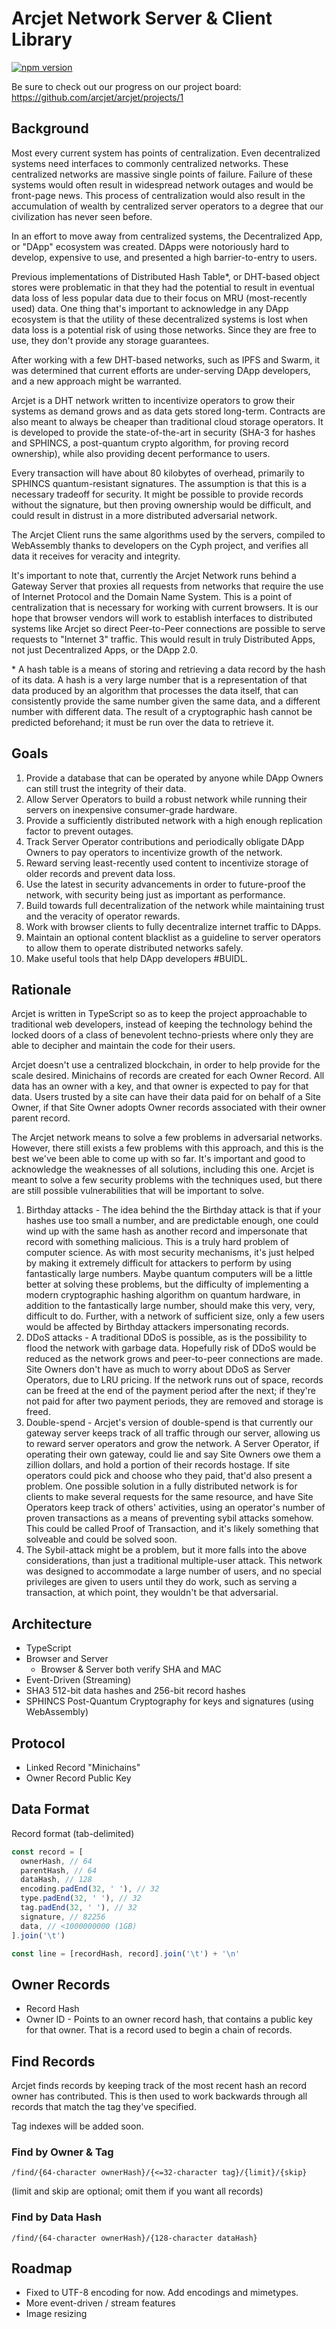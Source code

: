 # Arcjet Network Server & Client Library

[![npm version](https://badge.fury.io/js/arcjet.svg)](https://badge.fury.io/js/arcjet)

Be sure to check out our progress on our project board: https://github.com/arcjet/arcjet/projects/1

## Background

Most every current system has points of centralization. Even decentralized systems need interfaces to commonly centralized networks. These centralized networks are massive single points of failure. Failure of these systems would often result in widespread network outages and would be front-page news. This process of centralization would also result in the accumulation of wealth by centralized server operators to a degree that our civilization has never seen before.

In an effort to move away from centralized systems, the Decentralized App, or "DApp" ecosystem was created. DApps were notoriously hard to develop, expensive to use, and presented a high barrier-to-entry to users.

Previous implementations of Distributed Hash Table\*, or DHT-based object stores were problematic in that they had the potential to result in eventual data loss of less popular data due to their focus on MRU (most-recently used) data. One thing that's important to acknowledge in any DApp ecosystem is that the utility of these decentralized systems is lost when data loss is a potential risk of using those networks. Since they are free to use, they don't provide any storage guarantees.

After working with a few DHT-based networks, such as IPFS and Swarm, it was determined that current efforts are under-serving DApp developers, and a new approach might be warranted.

Arcjet is a DHT network written to incentivize operators to grow their systems as demand grows and as data gets stored long-term. Contracts are also meant to always be cheaper than traditional cloud storage operators. It is developed to provide the state-of-the-art in security (SHA-3 for hashes and SPHINCS, a post-quantum crypto algorithm, for proving record ownership), while also providing decent performance to users.

Every transaction will have about 80 kilobytes of overhead, primarily to SPHINCS quantum-resistant signatures. The assumption is that this is a necessary tradeoff for security. It might be possible to provide records without the signature, but then proving ownership would be difficult, and could result in distrust in a more distributed adversarial network.

The Arcjet Client runs the same algorithms used by the servers, compiled to WebAssembly thanks to developers on the Cyph project, and verifies all data it receives for veracity and integrity.

It's important to note that, currently the Arcjet Network runs behind a Gateway Server that proxies all requests from networks that require the use of Internet Protocol and the Domain Name System. This is a point of centralization that is necessary for working with current browsers. It is our hope that browser vendors will work to establish interfaces to distributed systems like Arcjet so direct Peer-to-Peer connections are possible to serve requests to "Internet 3" traffic. This would result in truly Distributed Apps, not just Decentralized Apps, or the DApp 2.0.

\* A hash table is a means of storing and retrieving a data record by the hash of its data. A hash is a very large number that is a representation of that data produced by an algorithm that processes the data itself, that can consistently provide the same number given the same data, and a different number with different data. The result of a cryptographic hash cannot be predicted beforehand; it must be run over the data to retrieve it.

## Goals

1. Provide a database that can be operated by anyone while DApp Owners can still trust the integrity of their data.
1. Allow Server Operators to build a robust network while running their servers on inexpensive consumer-grade hardware.
1. Provide a sufficiently distributed network with a high enough replication factor to prevent outages.
1. Track Server Operator contributions and periodically obligate DApp Owners to pay operators to incentivize growth of the network.
1. Reward serving least-recently used content to incentivize storage of older records and prevent data loss.
1. Use the latest in security advancements in order to future-proof the network, with security being just as important as performance.
1. Build towards full decentralization of the network while maintaining trust and the veracity of operator rewards.
1. Work with browser clients to fully decentralize internet traffic to DApps.
1. Maintain an optional content blacklist as a guideline to server operators to allow them to operate distributed networks safely.
1. Make useful tools that help DApp developers #BUIDL.

## Rationale

Arcjet is written in TypeScript so as to keep the project approachable to traditional web developers, instead of keeping the technology behind the locked doors of a class of benevolent techno-priests where only they are able to decipher and maintain the code for their users.

Arcjet doesn't use a centralized blockchain, in order to help provide for the scale desired. Minichains of records are created for each Owner Record. All data has an owner with a key, and that owner is expected to pay for that data. Users trusted by a site can have their data paid for on behalf of a Site Owner, if that Site Owner adopts Owner records associated with their owner parent record.

The Arcjet network means to solve a few problems in adversarial networks. However, there still exists a few problems with this approach, and this is the best we've been able to come up with so far. It's important and good to acknowledge the weaknesses of all solutions, including this one. Arcjet is meant to solve a few security problems with the techniques used, but there are still possible vulnerabilities that will be important to solve.

1. Birthday attacks - The idea behind the the Birthday attack is that if your hashes use too small a number, and are predictable enough, one could wind up with the same hash as another record and impersonate that record with something malicious. This is a truly hard problem of computer science. As with most security mechanisms, it's just helped by making it extremely difficult for attackers to perform by using fantastically large numbers. Maybe quantum computers will be a little better at solving these problems, but the difficulty of implementing a modern cryptographic hashing algorithm on quantum hardware, in addition to the fantastically large number, should make this very, very, difficult to do. Further, with a network of sufficient size, only a few users would be affected by Birthday attackers impersonating records.
1. DDoS attacks - A traditional DDoS is possible, as is the possibility to flood the network with garbage data. Hopefully risk of DDoS would be reduced as the network grows and peer-to-peer connections are made. Site Owners don't have as much to worry about DDoS as Server Operators, due to LRU pricing. If the network runs out of space, records can be freed at the end of the payment period after the next; if they're not paid for after two payment periods, they are removed and storage is freed.
1. Double-spend - Arcjet's version of double-spend is that currently our gateway server keeps track of all traffic through our server, allowing us to reward server operators and grow the network. A Server Operator, if operating their own gateway, could lie and say Site Owners owe them a zillion dollars, and hold a portion of their records hostage. If site operators could pick and choose who they paid, that'd also present a problem. One possible solution in a fully distributed network is for clients to make several requests for the same resource, and have Site Operators keep track of others' activities, using an operator's number of proven transactions as a means of preventing sybil attacks somehow. This could be called Proof of Transaction, and it's likely something that solveable and could be solved soon.
1. The Sybil-attack might be a problem, but it more falls into the above considerations, than just a traditional multiple-user attack. This network was designed to accommodate a large number of users, and no special privileges are given to users until they do work, such as serving a transaction, at which point, they wouldn't be that adversarial.

## Architecture

- TypeScript
- Browser and Server
  - Browser & Server both verify SHA and MAC
- Event-Driven (Streaming)
- SHA3 512-bit data hashes and 256-bit record hashes
- SPHINCS Post-Quantum Cryptography for keys and signatures (using WebAssembly)

## Protocol

- Linked Record "Minichains"
- Owner Record Public Key

## Data Format

Record format (tab-delimited)

```js
const record = [
  ownerHash, // 64
  parentHash, // 64
  dataHash, // 128
  encoding.padEnd(32, ' '), // 32
  type.padEnd(32, ' '), // 32
  tag.padEnd(32, ' '), // 32
  signature, // 82256
  data, // <1000000000 (1GB)
].join('\t')

const line = [recordHash, record].join('\t') + '\n'
```

## Owner Records

- Record Hash
- Owner ID - Points to an owner record hash, that contains a public key for that owner. That is a record used to begin a chain of records.

## Find Records

Arcjet finds records by keeping track of the most recent hash an record owner has contributed. This is then used to work backwards through all records that match the tag they've specified.

Tag indexes will be added soon.

### Find by Owner & Tag

`/find/{64-character ownerHash}/{<=32-character tag}/{limit}/{skip}`

(limit and skip are optional; omit them if you want all records)

### Find by Data Hash

`/find/{64-character ownerHash}/{128-character dataHash}`

## Roadmap

- Fixed to UTF-8 encoding for now. Add encodings and mimetypes.
- More event-driven / stream features
- Image resizing
